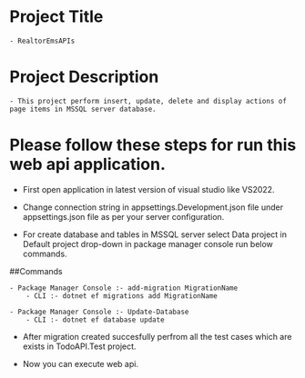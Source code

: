 ﻿# Project Title
	- RealtorEmsAPIs

# Project Description
	- This project perform insert, update, delete and display actions of page items in MSSQL server database.

# Please follow these steps for run this web api application.

- First open application in latest version of visual studio like VS2022.

- Change connection string in appsettings.Development.json file under appsettings.json file as per your server configuration.


- For create database and tables in MSSQL server select Data project in Default project drop-down in package manager console run below commands.
	
##Commands

	- Package Manager Console :- add-migration MigrationName
		- CLI :- dotnet ef migrations add MigrationName
	
	- Package Manager Console :- Update-Database
		- CLI :- dotnet ef database update


- After migration created succesfully perfrom all the test cases which are exists in TodoAPI.Test project.

- Now you can execute web api.